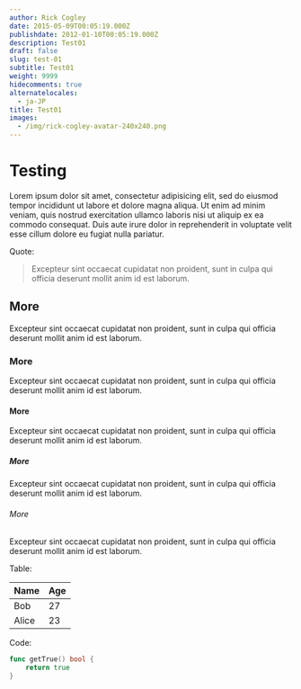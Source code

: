 ```yaml
---
author: Rick Cogley
date: 2015-05-09T00:05:19.000Z
publishdate: 2012-01-10T00:05:19.000Z
description: Test01
draft: false
slug: test-01
subtitle: Test01
weight: 9999
hidecomments: true
alternatelocales:
  - ja-JP
title: Test01
images:
  - /img/rick-cogley-avatar-240x240.png
---
```


# Testing
Lorem ipsum dolor sit amet, consectetur adipisicing elit, sed do eiusmod tempor incididunt ut labore et dolore magna aliqua. Ut enim ad minim veniam, quis nostrud exercitation ullamco laboris nisi ut aliquip ex ea commodo consequat. Duis aute irure dolor in reprehenderit in voluptate velit esse cillum dolore eu fugiat nulla pariatur.

Quote:

> Excepteur sint occaecat cupidatat non proident, sunt in culpa qui officia deserunt mollit anim id est laborum.

## More
Excepteur sint occaecat cupidatat non proident, sunt in culpa qui officia deserunt mollit anim id est laborum.

### More
Excepteur sint occaecat cupidatat non proident, sunt in culpa qui officia deserunt mollit anim id est laborum.

#### More
Excepteur sint occaecat cupidatat non proident, sunt in culpa qui officia deserunt mollit anim id est laborum.

##### More
Excepteur sint occaecat cupidatat non proident, sunt in culpa qui officia deserunt mollit anim id est laborum.

###### More
Excepteur sint occaecat cupidatat non proident, sunt in culpa qui officia deserunt mollit anim id est laborum.

Table:

Name    | Age
--------|------
Bob     | 27
Alice   | 23

Code:

``` go
func getTrue() bool {
    return true
}
```
